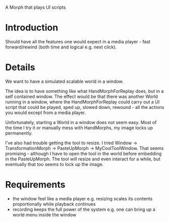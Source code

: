 A Morph that plays UI scripts

# Introduction #

Should have all the features one would expect in a media player - fast forward/rewind (both time and logical e.g. next click).

# Details #

We want to have a simulated scalable world in a window.

The idea is to have something like what HandMorphForReplay does, but in a self contained window. The effect would be that there was another World running in a window, where the HandMorphForReplay could carry out a UI script that could be played, sped up, slowed down, rewound - all the actions you would except from a media player.

Unfortunately, starting a World in a window does not seem easy. Most of the time I try it or manually mess with HandMorphs, my image locks up permanently.

I've also had trouble getting the tool to resize. I tried Window -> TransformationMorph -> PasteUpMorph -> MyCoolToolWindow. That seems promising - although I have to open the tool in the world before embedding in the PasteUpMorph. The tool will resize and even interact for a while, but eventually that too seems to lock up the image.

# Requirements #

  * the window feel like a media player e.g. resizing scales its contents proportionally while playback continues
  * recording keeps the full power of the system e.g. one can bring up a world menu inside the window